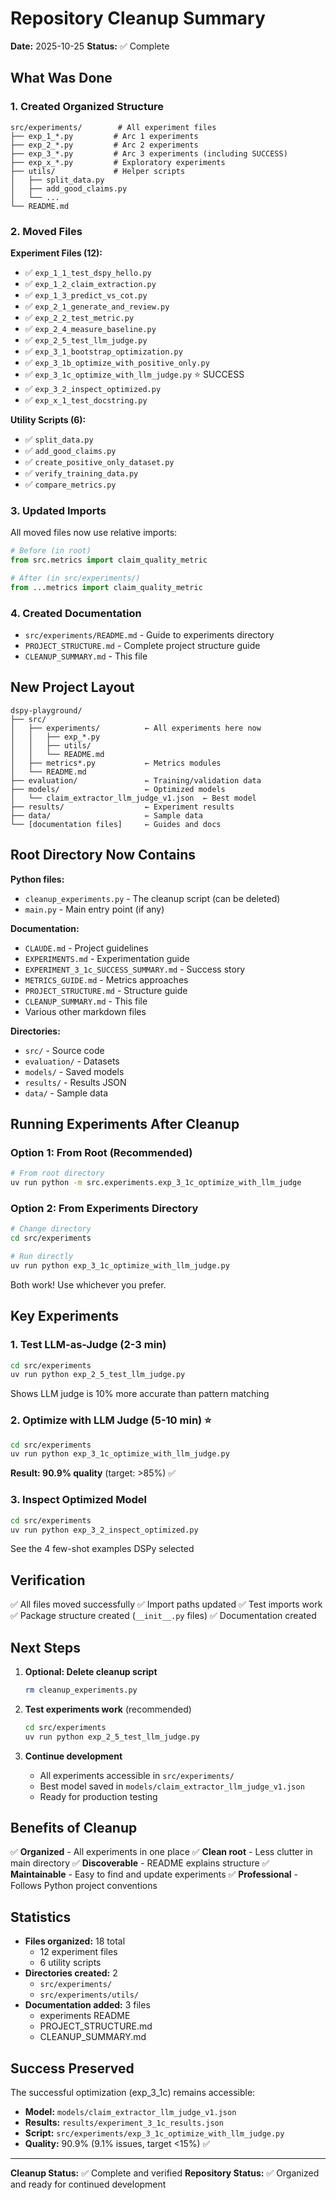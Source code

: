 # Repository Cleanup Summary

**Date:** 2025-10-25
**Status:** ✅ Complete

## What Was Done

### 1. Created Organized Structure

```
src/experiments/        # All experiment files
├── exp_1_*.py         # Arc 1 experiments
├── exp_2_*.py         # Arc 2 experiments
├── exp_3_*.py         # Arc 3 experiments (including SUCCESS)
├── exp_x_*.py         # Exploratory experiments
├── utils/             # Helper scripts
│   ├── split_data.py
│   ├── add_good_claims.py
│   └── ...
└── README.md
```

### 2. Moved Files

**Experiment Files (12):**
- ✅ `exp_1_1_test_dspy_hello.py`
- ✅ `exp_1_2_claim_extraction.py`
- ✅ `exp_1_3_predict_vs_cot.py`
- ✅ `exp_2_1_generate_and_review.py`
- ✅ `exp_2_2_test_metric.py`
- ✅ `exp_2_4_measure_baseline.py`
- ✅ `exp_2_5_test_llm_judge.py`
- ✅ `exp_3_1_bootstrap_optimization.py`
- ✅ `exp_3_1b_optimize_with_positive_only.py`
- ✅ `exp_3_1c_optimize_with_llm_judge.py` ⭐ SUCCESS
- ✅ `exp_3_2_inspect_optimized.py`
- ✅ `exp_x_1_test_docstring.py`

**Utility Scripts (6):**
- ✅ `split_data.py`
- ✅ `add_good_claims.py`
- ✅ `create_positive_only_dataset.py`
- ✅ `verify_training_data.py`
- ✅ `compare_metrics.py`

### 3. Updated Imports

All moved files now use relative imports:

```python
# Before (in root)
from src.metrics import claim_quality_metric

# After (in src/experiments/)
from ...metrics import claim_quality_metric
```

### 4. Created Documentation

- `src/experiments/README.md` - Guide to experiments directory
- `PROJECT_STRUCTURE.md` - Complete project structure guide
- `CLEANUP_SUMMARY.md` - This file

## New Project Layout

```
dspy-playground/
├── src/
│   ├── experiments/          ← All experiments here now
│   │   ├── exp_*.py
│   │   ├── utils/
│   │   └── README.md
│   ├── metrics*.py           ← Metrics modules
│   └── README.md
├── evaluation/               ← Training/validation data
├── models/                   ← Optimized models
│   └── claim_extractor_llm_judge_v1.json  ← Best model
├── results/                  ← Experiment results
├── data/                     ← Sample data
└── [documentation files]     ← Guides and docs
```

## Root Directory Now Contains

**Python files:**
- `cleanup_experiments.py` - The cleanup script (can be deleted)
- `main.py` - Main entry point (if any)

**Documentation:**
- `CLAUDE.md` - Project guidelines
- `EXPERIMENTS.md` - Experimentation guide
- `EXPERIMENT_3_1c_SUCCESS_SUMMARY.md` - Success story
- `METRICS_GUIDE.md` - Metrics approaches
- `PROJECT_STRUCTURE.md` - Structure guide
- `CLEANUP_SUMMARY.md` - This file
- Various other markdown files

**Directories:**
- `src/` - Source code
- `evaluation/` - Datasets
- `models/` - Saved models
- `results/` - Results JSON
- `data/` - Sample data

## Running Experiments After Cleanup

### Option 1: From Root (Recommended)

```bash
# From root directory
uv run python -m src.experiments.exp_3_1c_optimize_with_llm_judge
```

### Option 2: From Experiments Directory

```bash
# Change directory
cd src/experiments

# Run directly
uv run python exp_3_1c_optimize_with_llm_judge.py
```

Both work! Use whichever you prefer.

## Key Experiments

### 1. Test LLM-as-Judge (2-3 min)
```bash
cd src/experiments
uv run python exp_2_5_test_llm_judge.py
```
Shows LLM judge is 10% more accurate than pattern matching

### 2. Optimize with LLM Judge (5-10 min) ⭐
```bash
cd src/experiments
uv run python exp_3_1c_optimize_with_llm_judge.py
```
**Result: 90.9% quality** (target: >85%) ✅

### 3. Inspect Optimized Model
```bash
cd src/experiments
uv run python exp_3_2_inspect_optimized.py
```
See the 4 few-shot examples DSPy selected

## Verification

✅ All files moved successfully
✅ Import paths updated
✅ Test imports work
✅ Package structure created (`__init__.py` files)
✅ Documentation created

## Next Steps

1. **Optional: Delete cleanup script**
   ```bash
   rm cleanup_experiments.py
   ```

2. **Test experiments work** (recommended)
   ```bash
   cd src/experiments
   uv run python exp_2_5_test_llm_judge.py
   ```

3. **Continue development**
   - All experiments accessible in `src/experiments/`
   - Best model saved in `models/claim_extractor_llm_judge_v1.json`
   - Ready for production testing

## Benefits of Cleanup

✅ **Organized** - All experiments in one place
✅ **Clean root** - Less clutter in main directory
✅ **Discoverable** - README explains structure
✅ **Maintainable** - Easy to find and update experiments
✅ **Professional** - Follows Python project conventions

## Statistics

- **Files organized:** 18 total
  - 12 experiment files
  - 6 utility scripts
- **Directories created:** 2
  - `src/experiments/`
  - `src/experiments/utils/`
- **Documentation added:** 3 files
  - experiments README
  - PROJECT_STRUCTURE.md
  - CLEANUP_SUMMARY.md

## Success Preserved

The successful optimization (exp_3_1c) remains accessible:
- **Model:** `models/claim_extractor_llm_judge_v1.json`
- **Results:** `results/experiment_3_1c_results.json`
- **Script:** `src/experiments/exp_3_1c_optimize_with_llm_judge.py`
- **Quality:** 90.9% (9.1% issues, target <15%) ✅

---

**Cleanup Status:** ✅ Complete and verified
**Repository Status:** ✅ Organized and ready for continued development
